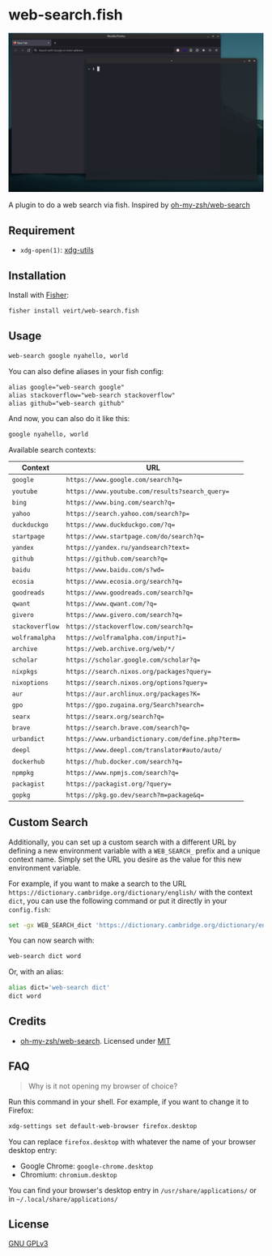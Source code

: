 # web-search.fish

![Demo](./demo.gif)

A plugin to do a web search via fish.
Inspired by [oh-my-zsh/web-search](https://github.com/ohmyzsh/ohmyzsh/tree/master/plugins/web-search)

## Requirement

- `xdg-open(1)`: [xdg-utils](https://www.freedesktop.org/wiki/Software/xdg-utils/)

## Installation

Install with [Fisher](https://github.com/jorgebucaran/fisher):

```sh
fisher install veirt/web-search.fish
```

## Usage

```sh
web-search google nyahello, world
```

You can also define aliases in your fish config:

```fish
alias google="web-search google"
alias stackoverflow="web-search stackoverflow"
alias github="web-search github"
```

And now, you can also do it like this:

```sh
google nyahello, world
```

Available search contexts:

| Context         | URL                                                |
| --------------- | -------------------------------------------------- |
| `google`        | `https://www.google.com/search?q=`                 |
| `youtube`       | `https://www.youtube.com/results?search_query=`    |
| `bing`          | `https://www.bing.com/search?q=`                   |
| `yahoo`         | `https://search.yahoo.com/search?p=`               |
| `duckduckgo`    | `https://www.duckduckgo.com/?q=`                   |
| `startpage`     | `https://www.startpage.com/do/search?q=`           |
| `yandex`        | `https://yandex.ru/yandsearch?text=`               |
| `github`        | `https://github.com/search?q=`                     |
| `baidu`         | `https://www.baidu.com/s?wd=`                      |
| `ecosia`        | `https://www.ecosia.org/search?q=`                 |
| `goodreads`     | `https://www.goodreads.com/search?q=`              |
| `qwant`         | `https://www.qwant.com/?q=`                        |
| `givero`        | `https://www.givero.com/search?q=`                 |
| `stackoverflow` | `https://stackoverflow.com/search?q=`              |
| `wolframalpha`  | `https://wolframalpha.com/input?i=`                |
| `archive`       | `https://web.archive.org/web/*/`                   |
| `scholar`       | `https://scholar.google.com/scholar?q=`            |
| `nixpkgs`       | `https://search.nixos.org/packages?query=`         |
| `nixoptions`    | `https://search.nixos.org/options?query=`          |
| `aur`           | `https://aur.archlinux.org/packages?K=`            |
| `gpo`           | `https://gpo.zugaina.org/Search?search=`           |
| `searx`         | `https://searx.org/search?q=`                      |
| `brave`         | `https://search.brave.com/search?q=`               |
| `urbandict`     | `https://www.urbandictionary.com/define.php?term=` |
| `deepl`         | `https://www.deepl.com/translator#auto/auto/`      |
| `dockerhub`     | `https://hub.docker.com/search?q=`                 |
| `npmpkg`        | `https://www.npmjs.com/search?q=`                  |
| `packagist`     | `https://packagist.org/?query=`                    |
| `gopkg`         | `https://pkg.go.dev/search?m=package&q=`           |

## Custom Search

Additionally, you can set up a custom search with a different URL by defining
a new environment variable with a `WEB_SEARCH_` prefix and a unique context name.
Simply set the URL you desire as the value for this new environment variable.

For example, if you want to make a search to the URL
`https://dictionary.cambridge.org/dictionary/english/` with the context `dict`, you
can use the following command or put it directly in your `config.fish`:

```sh
set -gx WEB_SEARCH_dict 'https://dictionary.cambridge.org/dictionary/english/'
```

You can now search with:

```sh
web-search dict word
```

Or, with an alias:

```sh
alias dict='web-search dict'
dict word
```

## Credits

- [oh-my-zsh/web-search](https://github.com/ohmyzsh/ohmyzsh/tree/master/plugins/web-search). Licensed under [MIT](https://choosealicense.com/licenses/mit/)

## FAQ

> Why is it not opening my browser of choice?

Run this command in your shell. For example, if you want to change it to Firefox:

```sh
xdg-settings set default-web-browser firefox.desktop
```

You can replace `firefox.desktop` with whatever the name of your browser desktop entry:

- Google Chrome: `google-chrome.desktop`
- Chromium: `chromium.desktop`

You can find your browser's desktop entry in `/usr/share/applications/` or in `~/.local/share/applications/`

## License

[ GNU GPLv3 ](https://choosealicense.com/licenses/gpl-3.0/)
